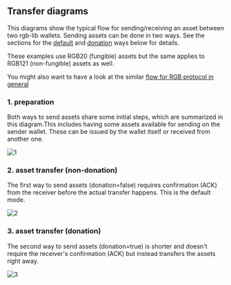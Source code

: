 ## Transfer diagrams

This diagrams show the typical flow for sending/receiving an asset between two
rgb-lib wallets. Sending assets can be done in two ways. See the sections for
the [default](#2.-asset-transfer-(non-donation)) and
[donation](#3.-asset-transfer-(donation)) ways below for details.

These examples use RGB20 (fungible) assets but the same applies to RGB121
(non-fungible) assets as well.

You might also want to have a look at the similar [flow for RGB protocol in
general](rgb-docs-wallets)

### 1. preparation

Both ways to send assets share some initial steps, which are summarized in this
diagram.This includes having some assets available for sending on the sender
wallet. These can be issued by the wallet itself or received from another one.

![1](http://www.plantuml.com/plantuml/proxy?src=https://raw.githubusercontent.com/RGB-Tools/rgb-lib/master/docs/UML/transfer_flow_preparation.puml)

### 2. asset transfer (non-donation)

The first way to send assets (donation=false) requires confirmation (ACK) from
the receiver before the actual transfer happens. This is the default mode.

![2](http://www.plantuml.com/plantuml/proxy?src=https://raw.githubusercontent.com/RGB-Tools/rgb-lib/master/docs/UML/transfer_flow_default.puml)

### 3. asset transfer (donation)

The second way to send assets (donation=true) is shorter and doesn't require
the receiver's confirmation (ACK) but instead transfers the assets right away.

![3](http://www.plantuml.com/plantuml/proxy?src=https://raw.githubusercontent.com/RGB-Tools/rgb-lib/master/docs/UML/transfer_flow_donation.puml)


[rgb-docs-wallet]: https://docs.rgb.info/wallets-and-payments
